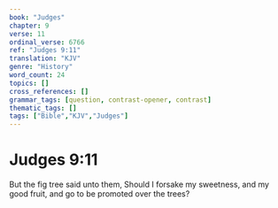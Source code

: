 ```yaml
---
book: "Judges"
chapter: 9
verse: 11
ordinal_verse: 6766
ref: "Judges 9:11"
translation: "KJV"
genre: "History"
word_count: 24
topics: []
cross_references: []
grammar_tags: [question, contrast-opener, contrast]
thematic_tags: []
tags: ["Bible","KJV","Judges"]
---
```


# Judges 9:11

But the fig tree said unto them, Should I forsake my sweetness, and my good fruit, and go to be promoted over the trees?
